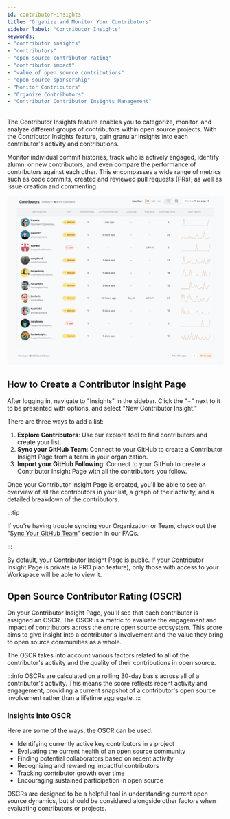 ```yaml
---
id: contributor-insights
title: "Organize and Monitor Your Contributors"
sidebar_label: "Contributor Insights"
keywords: 
- "contributor insights" 
- "contributors" 
- "open source contributor rating" 
- "contributor impact"
- "value of open source contributions"
- "open source sponsorship"
- "Monitor Contributors" 
- "Organize Contributors" 
- "Contributor Contributor Insights Management" 
---
```


The Contributor Insights feature enables you to categorize, monitor, and analyze different groups of contributors within open source projects. With the Contributor Insights feature, gain granular insights into each contributor's activity and contributions.

Monitor individual commit histories, track who is actively engaged, identify alumni or new contributors, and even compare the performance of contributors against each other. This encompasses a wide range of metrics such as code commits, created and reviewed pull requests (PRs), as well as issue creation and commenting.

![Contributor Insights Page](../../static/img/lists-page.svg)

## How to Create a Contributor Insight Page

After logging in, navigate to "Insights" in the sidebar. Click the "+" next to it to be presented with options, and select "New Contributor Insight."

There are three ways to add a list:

1. **Explore Contributors**: Use our explore tool to find contributors and create your list.
2. **Sync your GitHub Team**: Connect to your GitHub to create a Contributor Insight Page from a team in your organization.
3. **Import your GitHub Following**: Connect to your GitHub to create a Contributor Insight Page with all the contributors you follow.

Once your Contributor Insight Page is created, you'll be able to see an overview of all the contributors in your list, a graph of their activity, and a detailed breakdown of the contributors.

:::tip

 If you're having trouble syncing your Organization or Team, check out the "[Sync Your GitHub Team](../welcome/faqs.md#sync-your-github-team)" section in our FAQs.

:::

By default, your Contributor Insight Page is public. If your Contributor Insight Page is private (a PRO plan feature), only those with access to your Workspace will be able to view it.

## Open Source Contributor Rating (OSCR)

On your Contributor Insight Page, you'll see that each contributor is assigned an OSCR. The OSCR is a metric to evaluate the engagement and impact of contributors across the entire open source ecosystem. This score aims to give insight into a contributor's involvement and the value they bring to open source communities as a whole.

The OSCR takes into account various factors related to all of the contributor's activity and the quality of their contributions in open source. 

:::info
OSCRs are calculated on a rolling 30-day basis across all of a contributor's activity. This means the score reflects recent activity and engagement, providing a current snapshot of a contributor's open source involvement rather than a lifetime aggregate.
:::

### Insights into OSCR

Here are some of the ways, the OSCR can be used:

- Identifying currently active key contributors in a project
- Evaluating the current health of an open source community
- Finding potential collaborators based on recent activity
- Recognizing and rewarding impactful contributors
- Tracking contributor growth over time
- Encouraging sustained participation in open source

OSCRs are designed to be a helpful tool in understanding current open source dynamics, but should be considered alongside other factors when evaluating contributors or projects.
